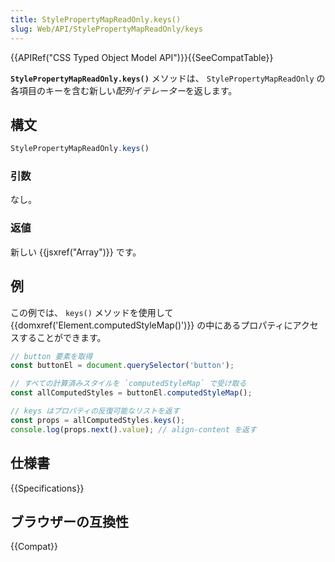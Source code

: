 ```yaml
---
title: StylePropertyMapReadOnly.keys()
slug: Web/API/StylePropertyMapReadOnly/keys
---
```


{{APIRef("CSS Typed Object Model API")}}{{SeeCompatTable}}

**`StylePropertyMapReadOnly.keys()`** メソッドは、 `StylePropertyMapReadOnly` の各項目のキーを含む新しい*配列イテレーター*を返します。

## 構文

```js
StylePropertyMapReadOnly.keys()
```

### 引数

なし。

### 返値

新しい {{jsxref("Array")}} です。

## 例

この例では、 `keys()` メソッドを使用して {{domxref('Element.computedStyleMap()')}} の中にあるプロパティにアクセスすることができます。

```js
// button 要素を取得
const buttonEl = document.querySelector('button');

// すべての計算済みスタイルを `computedStyleMap` で受け取る
const allComputedStyles = buttonEl.computedStyleMap();

// keys はプロパティの反復可能なリストを返す
const props = allComputedStyles.keys();
console.log(props.next().value); // align-content を返す
```

## 仕様書

{{Specifications}}

## ブラウザーの互換性

{{Compat}}
